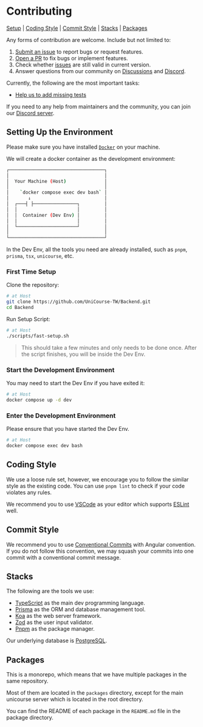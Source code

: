 # Contributing

[Setup](#setting-up-the-environment) |
[Coding Style](#coding-style) |
[Commit Style](#commit-style) |
[Stacks](#stacks) |
[Packages](#packages)

Any forms of contribution are welcome. Include but not limited to:

1. [Submit an issue](https://github.com/UniCourse-TW/Backend/issues/new) to report bugs or request features.
2. [Open a PR](https://github.com/UniCourse-TW/Backend/compare) to fix bugs or implement features.
3. Check whether [issues](https://github.com/UniCourse-TW/Backend/issues) are still valid in current version.
4. Answer questions from our community on [Discussions](https://github.com/UniCourse-TW/UniCourse/discussions) and [Discord](https://discord.gg/aDUjjDf3yZ).

Currently, the following are the most important tasks:

- [Help us to add missing tests](https://github.com/UniCourse-TW/Backend/issues/16)

If you need to any help from maintainers and the community, you can join our [Discord server](https://discord.gg/aDUjjDf3yZ).

## Setting Up the Environment

Please make sure you have installed [`Docker`](https://docs.docker.com/get-docker/) on your machine.

We will create a docker container as the development environment:

```sh
┌───────────────────────────────────┐
│                                   │
│  Your Machine (Host)              │
│                                   │
│    `docker compose exec dev bash` │
│       ↓                           │
│  ┌───┤ ├────────────────┐         │
│  │                      │         │
│  │  Container (Dev Env) │         │
│  │                      │         │
│  └──────────────────────┘         │
│                                   │
└───────────────────────────────────┘
```

In the Dev Env, all the tools you need are already installed, such as `pnpm`, `prisma`, `tsx`, `unicourse`, etc.

### First Time Setup

Clone the repository:

```sh
# at Host
git clone https://github.com/UniCourse-TW/Backend.git
cd Backend
```

Run Setup Script:

```sh
# at Host
./scripts/fast-setup.sh
```

> This should take a few minutes and only needs to be done once.
> After the script finishes, you will be inside the Dev Env.

### Start the Development Environment

You may need to start the Dev Env if you have exited it:

```sh
# at Host
docker compose up -d dev
```

### Enter the Development Environment

Please ensure that you have started the Dev Env.

```sh
# at Host
docker compose exec dev bash
```

## Coding Style

We use a loose rule set, however, we encourage you to follow the similar style as the existing code. You can use `pnpm lint` to check if your code violates any rules.

We recommend you to use [VSCode](https://code.visualstudio.com/) as your editor which supports [ESLint](https://eslint.org/) well.

## Commit Style

We recommend you to use [Conventional Commits](https://www.conventionalcommits.or/) with Angular convention. If you do not follow this convention, we may squash your commits into one commit with a conventional commit message.

## Stacks

The following are the tools we use:

- [TypeScript](https://www.typescriptlang.org/) as the main dev programming language.
- [Prisma](https://www.prisma.io/) as the ORM and database management tool.
- [Koa](https://koajs.com/) as the web server framework.
- [Zod](https://zod.dev/) as the user input validator.
- [Pnpm](https://pnpm.io/) as the package manager.

Our underlying database is [PostgreSQL](https://www.postgresql.org/).

## Packages

This is a monorepo, which means that we have multiple packages in the same repository.

Most of them are located in the `packages` directory, except for the main unicourse server which is located in the root directory.

You can find the README of each package in the `README.md` file in the package directory.
